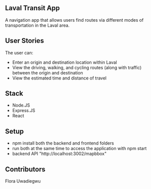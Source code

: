 ## Laval Transit App

A navigation app that allows users find routes via different modes of transportation in the Laval area.

## User Stories

The user can:

- Enter an origin and destination location within Laval
- View the driving, walking, and cycling routes (along with traffic) between the origin and destination
- View the estimated time and distance of travel

## Stack

- Node.JS
- Express.JS
- React

## Setup

- npm install both the backend and frontend folders
- run both at the same time to access the application with npm start
- backend API "http://localhost:3002/mapbbox"

## Contributors

Flora Uwadiegwu
